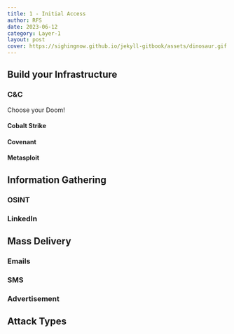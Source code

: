 ```yaml
---
title: 1 - Initial Access
author: RFS
date: 2023-06-12
category: Layer-1
layout: post
cover: https://sighingnow.github.io/jekyll-gitbook/assets/dinosaur.gif
---
```


## Build your Infrastructure


### C&C
Choose your Doom!
#### Cobalt Strike

#### Covenant

#### Metasploit


## Information Gathering

### OSINT

### LinkedIn

## Mass Delivery

### Emails

### SMS

### Advertisement


## Attack Types

[1]: https://www.gigamon.com/products/access-traffic/network-taps.html